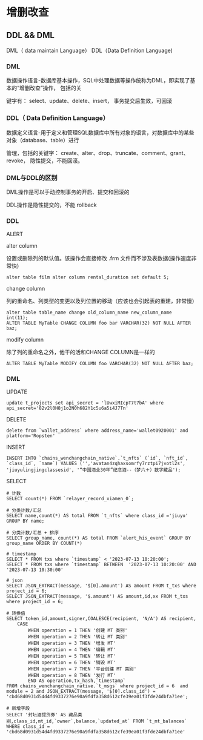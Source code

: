 # 增删改查

## DDL && DML

DML（ data maintain Language）
DDL（Data Definition Language)

### DML

数据操作语言-数据库基本操作，SQL中处理数据等操作统称为DML，即实现了基本的“增删改查”操作， 包括的关

键字有： select、update、delete、insert， 事务提交后生效，可回滚

### DDL（ Data Definition Language）

数据定义语言-用于定义和管理SQL数据库中所有对象的语言，对数据库中的某些对象（database、table）进行

管理，包括的关键字： create、alter、drop、truncate、comment、grant、revoke， 隐性提交，不能回滚。



### DML与DDL的区别

DML操作是可以手动控制事务的开启、提交和回滚的

DDL操作是隐性提交的，不能 rollback

### DDL

ALERT 

alter column

设置或删除列的默认值。该操作会直接修改 .frm 文件而不涉及表数据(操作速度非常快)

```mysql
alter table film alter column rental_duration set default 5;  
```

change column

列的重命名、列类型的变更以及列位置的移动（应该也会引起表的重建，非常慢）

```mysql
alter table table_name change old_column_name new_column_name  int(11);
ALTER TABLE MyTable CHANGE COLUMN foo bar VARCHAR(32) NOT NULL AFTER baz; 
```

modify column

除了列的重命名之外，他干的活和CHANGE COLUMN是一样的

```
ALTER TABLE MyTable MODIFY COLUMN foo VARCHAR(32) NOT NULL AFTER baz;
```



### DML

UPDATE

```mysql
update t_projects set api_secret = 'lUwxiMIcpT7t7bA' where api_secret='82v2l0H8j1o2N0h682Y1c5u6a5i4J7Tn'
```

DELETE

```
delete from `wallet_address` where address_name='wallet0920001' and platform='Ropsten'
```

INSERT

```
INSERT INTO `chains_wenchangchain_native`.`t_nfts` (`id`, `nft_id`, `class_id`, `name`) VALUES ('','avatan4zqhaxsomrfy7rztpi7jvotl2s', 'jiuyulingjingclassesid', '“中国酒业30年”纪念酒--（梦六＋）数字藏品');
```

SELECT

```
# 计数
SELECT count(*) FROM `relayer_record_xiamen_0`;

# 分类计数/汇总
SELECT name,count(*) AS total FROM `t_nfts` where class_id ='jiuyu' GROUP BY name;

# 分类计数/汇总 + 排序
SELECT group_name, count(*) AS total FROM `alert_his_event` GROUP BY group_name ORDER BY COUNT(*)

# timestamp
SELECT * FROM txs where `timestamp` < '2023-07-13 10:20:00';
SELECT * FROM txs where `timestamp` BETWEEN  '2023-07-13 10:20:00' AND '2023-07-13 10:30:00'

# json
SELECT JSON_EXTRACT(message, '$[0].amount') AS amount FROM t_txs where project_id = 6;
SELECT JSON_EXTRACT(message, '$.amount') AS amount,id,xx FROM t_txs where project_id = 6;

# 转换值
SELECT token_id,amount,signer,COALESCE(recipient, 'N/A') AS recipient,
	CASE
		WHEN operation = 1 THEN '创建 MT 类别'
		WHEN operation = 2 THEN '转让 MT 类别'
		WHEN operation = 3 THEN '增发 MT'
		WHEN operation = 4 THEN '编辑 MT'
		WHEN operation = 5 THEN '转让 MT'
		WHEN operation = 6 THEN '销毁 MT'
		WHEN operation = 7 THEN '平台创建 MT 类别'
		WHEN operation = 8 THEN '发行 MT'
		END AS operation,tx_hash,`timestamp`
FROM chains_wenchangchain_native.`t_msgs` where project_id = 6  and module = 2 and JSON_EXTRACT(message, '$[0].class_id') = 'cbd68d0931d54d4fd9337276e90a9fdfa358d612cfe39ea01f3fde24dbfa71ee';

# 新增字段
SELECT '封坛酒提货券' AS 藏品类别,class_id,mt_id,`owner`,balance,`updated_at` FROM `t_mt_balances` WHERE class_id = 'cbd68d0931d54d4fd9337276e90a9fdfa358d612cfe39ea01f3fde24dbfa71ee'

```

